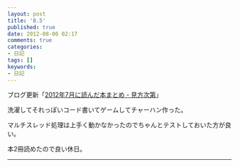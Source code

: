 ```yaml
---
layout: post
title: '8.5'
published: true
date: 2012-08-06 02:17
comments: true
categories:
- 日記
tags: []
keywords:
- 日記
---
```

ブログ更新「[2012年7月に読んだ本まとめ - 見方次第](http://soramugi.hateblo.jp/entry/2012/08/05/230928 "2012年7月に読んだ本まとめ - 見方次第")」

洗濯してそれっぽいコード書いてゲームしてチャーハン作った。

マルチスレッド処理は上手く動かなかったのでちゃんとテストしておいた方が良い。

本2冊読めたので良い休日。

---

